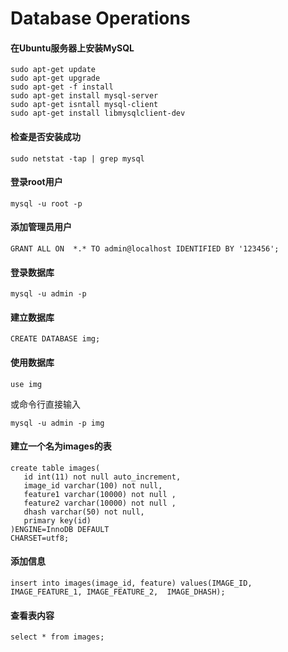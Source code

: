 # Database Operations

#### 在Ubuntu服务器上安装MySQL
```
sudo apt-get update
sudo apt-get upgrade
sudo apt-get -f install
sudo apt-get install mysql-server
sudo apt-get isntall mysql-client
sudo apt-get install libmysqlclient-dev
```

#### 检查是否安装成功
```
sudo netstat -tap | grep mysql
```

#### 登录root用户
```
mysql -u root -p 
```

#### 添加管理员用户
```
GRANT ALL ON  *.* TO admin@localhost IDENTIFIED BY '123456';
```

#### 登录数据库
```
mysql -u admin -p
```

#### 建立数据库
```
CREATE DATABASE img;
```

#### 使用数据库
```
use img
```
或命令行直接输入
```
mysql -u admin -p img
```

#### 建立一个名为images的表
```
create table images(
   id int(11) not null auto_increment,
   image_id varchar(100) not null,
   feature1 varchar(10000) not null ,
   feature2 varchar(10000) not null ,
   dhash varchar(50) not null,
   primary key(id)
)ENGINE=InnoDB DEFAULT
CHARSET=utf8;
```

#### 添加信息
```
insert into images(image_id, feature) values(IMAGE_ID, IMAGE_FEATURE_1, IMAGE_FEATURE_2,  IMAGE_DHASH);
```

#### 查看表内容
```
select * from images;
```

